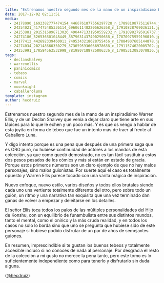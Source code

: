 ```yaml
---
title: "Estrenamos nuestro segundo mes de la mano de un inspiradísimo Warren Ellis, y de un Declan Shalvey que venía a dejar claro que tiene arte en sus lápices para lo que le echen y un poco más"
date: 2017-12-02 02:11:51
media: 
  - 24178090_1692382777474154_4466761877556297728_n_17898108775116744.jpg
  - 24254021_417475485336114_6960611402205626368_n_17910828709036131.jpg
  - 24253881_2015316898713026_4904471331950559232_n_17910982795016737.jpg
  - 24274106_526536801048449_8879631437490290688_n_17870975959196010.jpg
  - 24177412_442692339460911_7495343218628755456_n_17884907605144878.jpg
  - 24274034_202148660350279_3730595936036978688_n_17911574620005702.jpg
  - 24253991_170584563532998_7819807188725006336_n_17905313083070836.jpg
tags: 
  - declanshalvey
  - warrenellis
  - paninicomics
  - tebeos
  - comics
  - marvel
  - moonknight
  - caballeroluna
template: instagram
author: hecdruiz
---
```


Estrenamos nuestro segundo mes de la mano de un inspiradísimo Warren Ellis, y de un Declan Shalvey que venía a dejar claro que tiene arte en sus lápices para lo que le echen y un poco más. Y es que os vengo a hablar de esta joyita en forma de tebeo que fue un intento más de traer al frente al Caballero Luna.


Y digo intento porque es una pena que después de una primera saga que es ORO puro, no hubiese continuidad de actores a los mandos de esta colección, ya que como quedó demostrado, no es tan fácil sustituir a estos dos pesos pesados de los cómics y más si están en estado de gracia. Porque estos primeros números son un claro ejemplo de que no hay malos personajes, sino malos guionistas. Por suerte aquí el caso es totalmente opuesto y Warren Ellis parece tocado con una varita mágica de inspiración.


Nuevo enfoque, nuevo estilo, varios diseños y todos ellos brutales siendo cada uno una vertiente totalmente diferente del otro, pero sobre todo un guión, un ritmo y una narrativa tan exquisita que una vez terminado dan ganas de volver a empezar y deleitarse en los detalles.


El señor Ellis toca todos los palos de las múltiples personalidades del Hijo de Konshu, con un equilibrio de funambulista entre sus distintos mundos, tanto el mental, como el onírico y la más cruda realidad, y en todos los casos no solo lo borda sino que uno se pregunta que hubiese sido de este personaje si hubiese podido disfrutar de un par de años de semejantes guiones.


En resumen, imprescindible si te gustan los buenos tebeos y totalmente accesible incluso si no conoces de nada al personaje. Por desgracia el resto de la colección a mi gusto no merece la pena tanto, pero este tomo es lo suficientemente independiente como para tenerlo y disfrutarlo sin duda alguna.




([@hecdruiz](https://instagram.com/hecdruiz))





